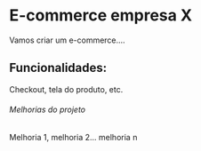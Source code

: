 # E-commerce empresa X

Vamos criar um e-commerce....

## Funcionalidades:

Checkout, tela do produto, etc.

###### Melhorias do projeto

Melhoria 1, melhoria 2... melhoria n
